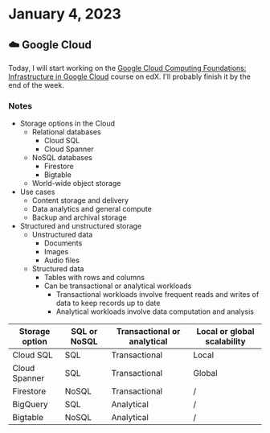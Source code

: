 # January 4, 2023

## ☁️ Google Cloud

Today, I will start working on the [Google Cloud Computing Foundations: Infrastructure in Google Cloud](https://learning.edx.org/course/course-v1:GoogleCloud+GCCF2x+3T2022/home) course on edX. I'll probably finish it by the end of the week.

### Notes

- Storage options in the Cloud
  - Relational databases
    - Cloud SQL
    - Cloud Spanner
  - NoSQL databases
    - Firestore
    - Bigtable
  - World-wide object storage
- Use cases
  - Content storage and delivery
  - Data analytics and general compute
  - Backup and archival storage
- Structured and unstructured storage
  - Unstructured data
    - Documents
    - Images
    - Audio files
  - Structured data
    - Tables with rows and columns
    - Can be transactional or analytical workloads
      - Transactional workloads involve frequent reads and writes of data to keep records up to date
      - Analytical workloads involve data computation and analysis

| Storage option | SQL or NoSQL | Transactional or analytical | Local or global scalability |
| -------------- | ------------ | --------------------------- | --------------------------- |
| Cloud SQL      | SQL          | Transactional               | Local                       |
| Cloud Spanner  | SQL          | Transactional               | Global                      |
| Firestore      | NoSQL        | Transactional               | /                           |
| BigQuery       | SQL          | Analytical                  | /                           |
| Bigtable       | NoSQL        | Analytical                  | /                           |
